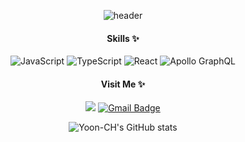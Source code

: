 <div align="center">

![header](https://capsule-render.vercel.app/api?type=waving&color=blue&height=300&section=header&text=ChangHyun%20Yoon&fontSize=90&fontColor=ffffff&animation=fadeIn)
	
#### Skills ✨
	
![JavaScript](https://img.shields.io/badge/javascript-%23323330.svg?style=for-the-badge&logo=javascript&logoColor=%23F7DF1E)
![TypeScript](https://img.shields.io/badge/typescript-%23007ACC.svg?style=for-the-badge&logo=typescript&logoColor=white)
![React](https://img.shields.io/badge/React-61DAFB?.svg?style=for-the-badge&logo=node.js&logoColor=white)
![Apollo GraphQL](https://img.shields.io/badge/ApolloGraphQL.svg?-311C87?style=for-the-badge&logo=express&logoColor=%2361DAFB)
</br>

#### Visit Me ✨


<a href="https://velog.io/@changh950" target="_blank"><img src="https://img.shields.io/badge/Velog-20c997?style=flat-square&logo=Vimeo&logoColor=white"/></a>
[![Gmail Badge](https://img.shields.io/badge/Gmail-d14836?style=flat-square&logo=Gmail&logoColor=white&link=mailto:changh950@gmail.com)](mailto:changh950@gmail.com)
</br>

![Yoon-CH's GitHub stats](https://github-readme-stats.vercel.app/api?username=Yoon-CH&theme=radical&show_icons=true)

<div/>
